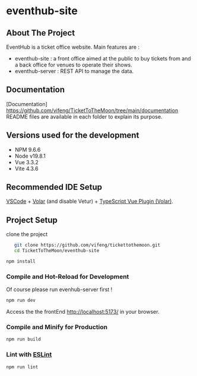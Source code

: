 # eventhub-site

## About The Project

EventHub is a ticket office website. Main features are :

- eventhub-site : a front office aimed at the public to buy tickets from and a back office for venues to operate their shows.
- eventhub-server : REST API to manage the data.

## Documentation

[Documentation] https://github.com/vifeng/TicketToTheMoon/tree/main/documentation  
README files are available in each folder to explain its purpose.

## Versions used for the development

- NPM 9.6.6
- Node v19.8.1
- Vue 3.3.2
- Vite 4.3.6

## Recommended IDE Setup

[VSCode](https://code.visualstudio.com/) + [Volar](https://marketplace.visualstudio.com/items?itemName=Vue.volar) (and disable Vetur) + [TypeScript Vue Plugin (Volar)](https://marketplace.visualstudio.com/items?itemName=Vue.vscode-typescript-vue-plugin).

## Project Setup

clone the project

```sh
   git clone https://github.com/vifeng/tickettothemoon.git
   cd TicketToTheMoon/eventhub-site
```

```sh
npm install
```

### Compile and Hot-Reload for Development

Of course please run evenhub-server first !

```sh
npm run dev
```

Access the the frontEnd [ http://localhost:5173/](http://localhost:5173/) in your browser.

### Compile and Minify for Production

```sh
npm run build
```

### Lint with [ESLint](https://eslint.org/)

```sh
npm run lint
```
